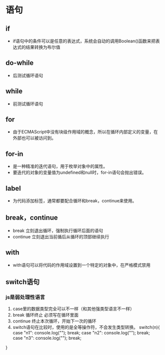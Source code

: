 # 语句

## if

* if语句中的条件可以是任意的表达式，系统会自动的调用Boolean()函数来把表达式的结果转换为布尔值

## do-while

* 后测试循环语句

## while

* 前测试循环语句

## for

* 由于ECMAScript中没有块级作用域的概念，所以在循环内部定义的变量，在外部也可以被访问到。

## for-in

* 是一种精准的迭代语句，用于枚举对象中的属性。
* 要迭代的对象的变量值为undefined和null时，for-in语句会抛出错误。

## label

* 为代码添加标签，通常都要配合循环和break，continue来使用。

## break，continue

* break 立刻退出循环，强制执行循环后面的语句
* continue 立刻退出当前循后从循环的顶部继续执行

## with

* with语句可以将代码的作用域设置到一个特定的对象中，在严格模式禁用

## switch语句

### js是弱处理性语言

1. case里的数据类型完全可以不一样（和其他强类型语言不一样）
2. break 循环终止 必须写在循环里面
3. continue 终止本次循环，开始下一次的循环
4. switch语句在比较时，使用的是全等操作符，不会发生类型转换。
switch(n){
    case "n1":
        console.log("");
        break;
    case "n2":
        console.log("");
        break;
    case "n3":
        console.log("");
        break;

}
